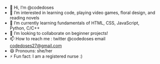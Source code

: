 - 👋 Hi, I’m @codedoses
- 👀 I’m interested in learning code, playing video games, floral design, and reading novels
- 🌱 I’m currently learning fundamentals of HTML, CSS, JavaScript, Python, C/C++
- 💞️ I’m looking to collaborate on beginner projects!
- 📫 How to reach me : twitter @codedoses email codedoses27@gmail.com
- 😄 Pronouns: she/her
- ⚡ Fun fact: I am a registered nurse :)

<!---
codedoses/codedoses is a ✨ special ✨ repository because its `README.md` (this file) appears on your GitHub profile.
You can click the Preview link to take a look at your changes.
--->
